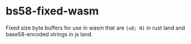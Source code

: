 # bs58-fixed-wasm

Fixed size byte buffers for use in wasm that are `[u8; N]` in rust land and base58-encoded strings in js land.

